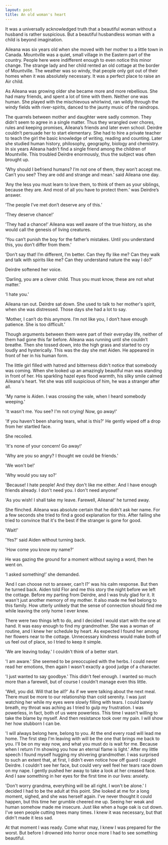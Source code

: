 ```yaml
---
layout: post
title: An old woman's heart
---
```


It was a universally acknowledged truth that a beautiful woman without a husband is rather suspicious. But a beautiful husbandless woman with a child is beyond imagination.

Aileana was six years old when she moved with her mother to a little town in Canada. Mountville was a quiet, small village in the Eastern part of the country. People here were indifferent enough to even notice this minor change. The strange lady and her child rented an old cottage at the border of Mountville. The weather was so windy, that people only got out of their homes when it was absolutely necessary. It was a perfect place to raise an Air child.

As Aileana was growing older she became more and more rebellious. She had many friends, and spent a lot of time with them. Neither one was human. She played with the mischievous whirlwind, ran wildly through the windy fields with river-spirits, danced to the jaunty music of the raindrops.

 The quarrels between mother and daughter were sadly common. They didn’t seem to agree in a single matter. Thus they wrangled over chores, rules and keeping promises, Aileana’s friends and later even school. Deirdre couldn’t persuade her to start elementary. She had to hire a private teacher to teach the girl the basic knowledge of writing, reading and counting. Later she studied human history, philosophy, geography, biology and chemistry. In six years Aileana hadn’t find a single friend among the children of Mountville. This troubled Deirdre enormously, thus the subject was often brought up.

‘Why should I befriend humans? I’m not one of them, they won’t accept me. Can’t you see? They are odd and strange and mean.’ said Aileana one day.

‘Any the less you must learn to love them, to think of them as your siblings, because they are. And most of all you have to protect them.’ was Deirdre’s answer.

‘The people I’ve met don’t deserve any of this.’

‘They deserve chance!’

‘They had a chance!’ Aileana was well aware of the true history, as she would call the genesis of living creatures.

‘You can’t punish the boy for the father’s mistakes. Until you understand this, you don’t differ from them.’

‘Don’t say that! I’m different, I’m better. Can they fly like me? Can they walk and talk with spirits like me? Can they understand nature the way I do?’

Deirdre softened her voice.

‘Darling, you are a clever child. Thus you must know, these are not what matter.’

‘I hate you.’

Aileana ran out. Deirdre sat down. She used to talk to her mother's spirit, when she was distressed. Those days she had a lot to say.

‘Mother, I can’t do this anymore. I’m not like you, I don’t have enough patience. She is too difficult.’

Though arguments between them were part of their everyday life, neither of them had gone this far before. Aileana was running until she couldn’t breathe. Then she tossed down, into the high grass and started to cry loudly and hysterically. This was the day she met Aiden. He appeared in front of her in his human form.

The little girl filled with hatred and bitterness didn't notice that somebody was coming. When she looked up an amazingly beautiful man was standing in front of her. His sparkling hazel eyes flood warmth, his silky smile calmed Aileana's heart. Yet she was still suspicious of him, he was a stranger after all.

'My name is Aiden. I was crossing the vale, when I heard somebody weeping.'

'It wasn't me. You see? I'm not crying! Now, go away!'

'If you haven't been sharing tears, what is this?' He gently wiped off a drop from her startled face.

She recoiled.

'It's none of your concern! Go away!'

'Why are you so angry? I thought we could be friends.'

'We won't be!'

'Why would you say so?'

'Because! I hate people! And they don't like me either. And I have enough friends already. I don't need you. I don't need anyone!'

'As you wish! I shall take my leave. Farewell, Aileana!' he turned away.

She flinched. Aileana was absolute certain that he didn't ask her name. For a few seconds she tried to find a good explanation for this. After failing she tried to convince that it's the best if the stranger is gone for good.

'Wait!'

'Yes?' said Aiden without turning back.

'How come you know my name?'

He was gazing the ground for a moment without saying a word, then he went on.

‘I asked something!’ she demanded.

‘And I can choose not to answer, can’t I?’ was his calm response. But then he turned back. Aiden told Flor and me this story the night before we left the cottage. Before my parting from Deirdre, and I was truly glad for it. It wasn't just another memory of my mother. It also made me feel belong to this family. How utterly unlikely that the sense of connection should find me while leaving the only home I ever knew.

There were two things left to do, and I decided I would start with the one at hand. It was easy enough to find my grandmother. She was a woman of routine, and I knew her schedule by heart. As expected I found her among her flowers near to the cottage. Unnecessary kindness would make both of us feel out of place, so I tried to keep it simple.

'We are leaving today.' I couldn't think of a better start.

'I am aware.' She seemed to be preoccupied with the herbs. I could never read her emotions, then again I wasn't exactly a good judge of a character.

'I just wanted to say goodbye.' This didn't feel enough. I wanted so much more than a farewell, but of course I couldn't manage even this little.

'Well, you did. Will that be all?' As if we were talking about the next meal. There must be more to our relationship than cold serenity. I was just watching her while my eyes were slowly filling with tears. I could barely breath, my throat was aching as I tried to gulp my frustration. I was powerless, in fact, both of us were powerless. This time I wasn't willing to take the blame by myself. And then resistance took over my pain. I will show her how stubborn I can be.

'I will always belong here, belong to you. At the end every road will lead me home. The first step I'm leaving with will be the one that brings me back to you. I'll be on my way now, and what you must do is wait for me. Because when I return I'm showing you how an eternal flame is light.' After my little speech I found myself hugging my shivering grandmother. I was surprised to such an extent that, at first, I didn't even notice how off guard I caught Deirdre. I couldn't see her face, but could very well feel her tears race down on my nape. I gently pushed her away to take a look at her creased face. And I saw something in her eyes for the first time in our lives: anxiety.

'Don't worry grandma, everything will be all right. I won't be alone.' I decided I had to be the adult at this point. She looked at me for a long moment, sighed, and she was herself again. I've never thought it could happen, but this time her grumble cheered me up. Seeing her weak and human somehow made me insecure. Just like when a huge oak is cut down. I've seen people cutting trees many times. I knew it was necessary, but that didn't made it less sad.

At that moment I was ready. Come what may, I knew I was prepared for the worst. But before I drowned into horror once more I had to see something beautiful.

